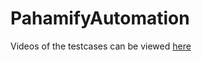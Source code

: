 # PahamifyAutomation

Videos of the testcases can be viewed [here](https://drive.google.com/drive/folders/1pAaIqyDjcUMEelNi-GLja5bHE5BYeWnT?usp=sharing)
